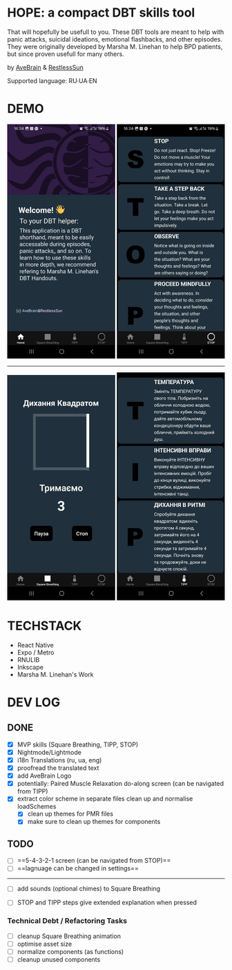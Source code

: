 # HOPE: a compact DBT skills tool



That will hopefully be usefull to you. These DBT tools are meant to help with panic attacks, suicidal ideations, emotional flashbacks, and other episodes. They were originally developed by Marsha M. Linehan to help BPD patients, but since proven usefull for many others.

by [AveBrain](https://www.linkedin.com/in/yuliya-kyrychenko-329b2918b/) & [RestlessSun](https://github.com/KarynaKhatkhokhu)

Supported language: RU·UA·EN

# DEMO

<img src="demo-3.png " width="250">
<img src="demo-4.png " width="250">

---
<img src="demo-1.png " width="250">
<img src="demo-2.png " width="250">



# TECHSTACK

- React Native
- Expo / Metro
- RNULIB
- Inkscape
- Marsha M. Linehan's Work

# DEV LOG

## DONE

- [x] MVP skills (Square Breathing, TIPP, STOP)
- [x] Nightmode/Lightmode
- [x] i18n Translations (ru, ua, eng)
- [x] proofread the translated text
- [x] add AveBrain Logo
- [x] potentially: Paired Muscle Relaxation do-along screen (can be navigated from TIPP)
- [x] extract color scheme in separate files clean up and normalise loadSchemes
    - [x] clean up themes for PMR files
    - [x] make sure to clean up themes for components

## TODO

- [ ] ==5-4-3-2-1 screen (can be navigated from STOP)==
- [ ] ==lagnuage can be changed in settings==
---
- [ ] add sounds (optional chimes) to Square Breathing
- [ ] STOP and TIPP steps give extended explanation when pressed


### Technical Debt / Refactoring Tasks

- [ ] cleanup Square Breathing animation
- [ ] optimise asset size
- [ ] normalize components (as functions)
- [ ] cleanup unused components
